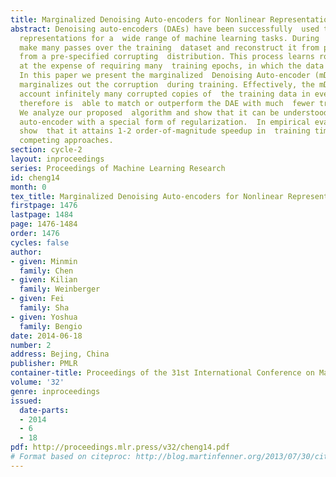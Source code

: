 ```yaml
---
title: Marginalized Denoising Auto-encoders for Nonlinear Representations
abstract: Denoising auto-encoders (DAEs) have been successfully  used to learn new
  representations for a  wide range of machine learning tasks. During  training, DAEs
  make many passes over the training  dataset and reconstruct it from partial corruption  generated
  from a pre-specified corrupting  distribution. This process learns robust representation,  though
  at the expense of requiring many  training epochs, in which the data is explicitly  corrupted.
  In this paper we present the marginalized  Denoising Auto-encoder (mDAE), which  (approximately)
  marginalizes out the corruption  during training. Effectively, the mDAE takes  into
  account infinitely many corrupted copies of  the training data in every epoch, and
  therefore is  able to match or outperform the DAE with much  fewer training epochs.
  We analyze our proposed  algorithm and show that it can be understood as  a classic
  auto-encoder with a special form of regularization.  In empirical evaluations we
  show  that it attains 1-2 order-of-magnitude speedup in  training time over other
  competing approaches.
section: cycle-2
layout: inproceedings
series: Proceedings of Machine Learning Research
id: cheng14
month: 0
tex_title: Marginalized Denoising Auto-encoders for Nonlinear Representations
firstpage: 1476
lastpage: 1484
page: 1476-1484
order: 1476
cycles: false
author:
- given: Minmin
  family: Chen
- given: Kilian
  family: Weinberger
- given: Fei
  family: Sha
- given: Yoshua
  family: Bengio
date: 2014-06-18
number: 2
address: Bejing, China
publisher: PMLR
container-title: Proceedings of the 31st International Conference on Machine Learning
volume: '32'
genre: inproceedings
issued:
  date-parts:
  - 2014
  - 6
  - 18
pdf: http://proceedings.mlr.press/v32/cheng14.pdf
# Format based on citeproc: http://blog.martinfenner.org/2013/07/30/citeproc-yaml-for-bibliographies/
---
```

